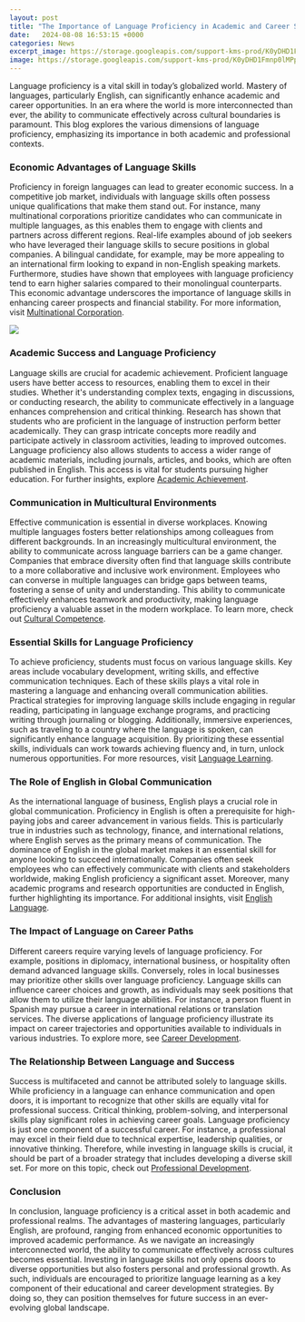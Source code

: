 ```yaml
---
layout: post
title: "The Importance of Language Proficiency in Academic and Career Success"
date:   2024-08-08 16:53:15 +0000
categories: News
excerpt_image: https://storage.googleapis.com/support-kms-prod/K0yDHD1Fmnp0lMPptD9w4PiNV9IuJVHPdHz4
image: https://storage.googleapis.com/support-kms-prod/K0yDHD1Fmnp0lMPptD9w4PiNV9IuJVHPdHz4
---
```


Language proficiency is a vital skill in today’s globalized world. Mastery of languages, particularly English, can significantly enhance academic and career opportunities. In an era where the world is more interconnected than ever, the ability to communicate effectively across cultural boundaries is paramount. This blog explores the various dimensions of language proficiency, emphasizing its importance in both academic and professional contexts. 
### Economic Advantages of Language Skills
Proficiency in foreign languages can lead to greater economic success. In a competitive job market, individuals with language skills often possess unique qualifications that make them stand out. For instance, many multinational corporations prioritize candidates who can communicate in multiple languages, as this enables them to engage with clients and partners across different regions. 
Real-life examples abound of job seekers who have leveraged their language skills to secure positions in global companies. A bilingual candidate, for example, may be more appealing to an international firm looking to expand in non-English speaking markets. Furthermore, studies have shown that employees with language proficiency tend to earn higher salaries compared to their monolingual counterparts. This economic advantage underscores the importance of language skills in enhancing career prospects and financial stability. For more information, visit [Multinational Corporation](https://more.io.vn/en/Multinational_corporation).

![](https://latestbulletins.com/wp-content/uploads/2020/08/language-proficiency-levels-696x435.jpg)
### Academic Success and Language Proficiency
Language skills are crucial for academic achievement. Proficient language users have better access to resources, enabling them to excel in their studies. Whether it's understanding complex texts, engaging in discussions, or conducting research, the ability to communicate effectively in a language enhances comprehension and critical thinking.
Research has shown that students who are proficient in the language of instruction perform better academically. They can grasp intricate concepts more readily and participate actively in classroom activities, leading to improved outcomes. Language proficiency also allows students to access a wider range of academic materials, including journals, articles, and books, which are often published in English. This access is vital for students pursuing higher education. For further insights, explore [Academic Achievement](https://more.io.vn/en/Academic_achievement).
### Communication in Multicultural Environments
Effective communication is essential in diverse workplaces. Knowing multiple languages fosters better relationships among colleagues from different backgrounds. In an increasingly multicultural environment, the ability to communicate across language barriers can be a game changer.
Companies that embrace diversity often find that language skills contribute to a more collaborative and inclusive work environment. Employees who can converse in multiple languages can bridge gaps between teams, fostering a sense of unity and understanding. This ability to communicate effectively enhances teamwork and productivity, making language proficiency a valuable asset in the modern workplace. To learn more, check out [Cultural Competence](https://more.io.vn/en/Cultural_competence).
### Essential Skills for Language Proficiency
To achieve proficiency, students must focus on various language skills. Key areas include vocabulary development, writing skills, and effective communication techniques. Each of these skills plays a vital role in mastering a language and enhancing overall communication abilities.
Practical strategies for improving language skills include engaging in regular reading, participating in language exchange programs, and practicing writing through journaling or blogging. Additionally, immersive experiences, such as traveling to a country where the language is spoken, can significantly enhance language acquisition. By prioritizing these essential skills, individuals can work towards achieving fluency and, in turn, unlock numerous opportunities. For more resources, visit [Language Learning](https://more.io.vn/en/Language_learning).
### The Role of English in Global Communication
As the international language of business, English plays a crucial role in global communication. Proficiency in English is often a prerequisite for high-paying jobs and career advancement in various fields. This is particularly true in industries such as technology, finance, and international relations, where English serves as the primary means of communication.
The dominance of English in the global market makes it an essential skill for anyone looking to succeed internationally. Companies often seek employees who can effectively communicate with clients and stakeholders worldwide, making English proficiency a significant asset. Moreover, many academic programs and research opportunities are conducted in English, further highlighting its importance. For additional insights, visit [English Language](https://more.io.vn/en/English_language).
### The Impact of Language on Career Paths
Different careers require varying levels of language proficiency. For example, positions in diplomacy, international business, or hospitality often demand advanced language skills. Conversely, roles in local businesses may prioritize other skills over language proficiency. 
Language skills can influence career choices and growth, as individuals may seek positions that allow them to utilize their language abilities. For instance, a person fluent in Spanish may pursue a career in international relations or translation services. The diverse applications of language proficiency illustrate its impact on career trajectories and opportunities available to individuals in various industries. To explore more, see [Career Development](https://more.io.vn/en/Career_development).
### The Relationship Between Language and Success
Success is multifaceted and cannot be attributed solely to language skills. While proficiency in a language can enhance communication and open doors, it is important to recognize that other skills are equally vital for professional success. Critical thinking, problem-solving, and interpersonal skills play significant roles in achieving career goals.
Language proficiency is just one component of a successful career. For instance, a professional may excel in their field due to technical expertise, leadership qualities, or innovative thinking. Therefore, while investing in language skills is crucial, it should be part of a broader strategy that includes developing a diverse skill set. For more on this topic, check out [Professional Development](https://more.io.vn/en/Professional_development).
### Conclusion
In conclusion, language proficiency is a critical asset in both academic and professional realms. The advantages of mastering languages, particularly English, are profound, ranging from enhanced economic opportunities to improved academic performance. As we navigate an increasingly interconnected world, the ability to communicate effectively across cultures becomes essential. 
Investing in language skills not only opens doors to diverse opportunities but also fosters personal and professional growth. As such, individuals are encouraged to prioritize language learning as a key component of their educational and career development strategies. By doing so, they can position themselves for future success in an ever-evolving global landscape.